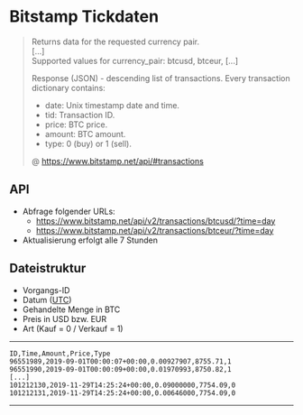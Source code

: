 # Bitstamp Tickdaten

> Returns data for the requested currency pair.  
> [...]  
> Supported values for currency_pair: btcusd, btceur, [...]
>
> Response (JSON) - descending list of transactions. Every transaction dictionary contains:  
> - date: Unix timestamp date and time.
> - tid: Transaction ID.
> - price: BTC price.
> - amount: BTC amount.
> - type: 0 (buy) or 1 (sell).
>
>@ https://www.bitstamp.net/api/#transactions


## API

- Abfrage folgender URLs:
    - https://www.bitstamp.net/api/v2/transactions/btcusd/?time=day
    - https://www.bitstamp.net/api/v2/transactions/btceur/?time=day
- Aktualisierung erfolgt alle 7 Stunden

## Dateistruktur
- Vorgangs-ID
- Datum ([UTC](https://de.wikipedia.org/wiki/Koordinierte_Weltzeit))
- Gehandelte Menge in BTC
- Preis in USD bzw. EUR
- Art (Kauf = 0 / Verkauf = 1)

---
    ID,Time,Amount,Price,Type
    96551989,2019-09-01T00:00:07+00:00,0.00927907,8755.71,1
    96551990,2019-09-01T00:00:09+00:00,0.01970993,8750.82,1
    [...]
    101212130,2019-11-29T14:25:24+00:00,0.09000000,7754.09,0
    101212131,2019-11-29T14:25:24+00:00,0.00646000,7754.09,0
---
